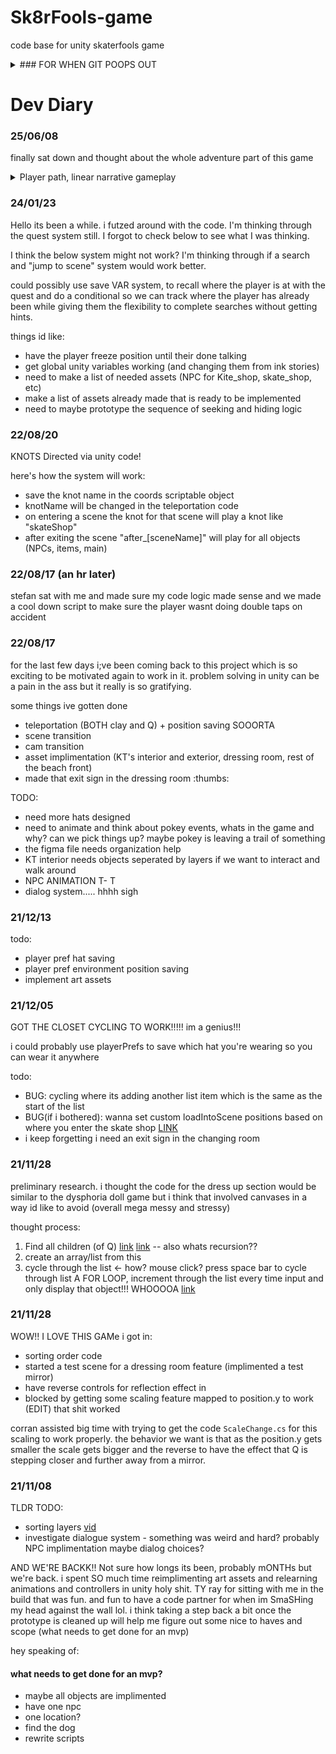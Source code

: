 # Sk8rFools-game
code base for unity skaterfools game

<details>
<summary> ### FOR WHEN GIT POOPS OUT</summary>

this should _theoretically_ work..

1. open command prompt
2. jump to directory command `popd` [source](https://blogs.umass.edu/Techbytes/2014/11/14/file-navigation-with-windows-command-prompt/) - if that doesn't work typing `D:` or whatever your disk name will get you to the right directory
3. type `git add -A` (im pretty sure) - this just commits whatever is sitting in github that's presumably been screaming errors
4. `git config --global core.autocrlf true` setting this makes the endings error go away.. maybe
5. `git commit -A`
6. write your commit message `<esc> [COMMIT MESSAGE HERE??] :wq <enter>` [source](https://stackoverflow.com/questions/13340329/how-to-save-a-git-commit-message-from-windows-cmd)
 </details>

# Dev Diary

### 25/06/08

finally sat down and thought about the whole adventure part of this game

<details>
<summary> Player path, linear narrative gameplay</summary>

this should _theoretically_ work..

1. START: home! we discover pokey is gone. _clue_: a missing wheel from skateboard, another is slobbery
2. skate shop _clue_: try on clothes, find ice cream and pokey fur and slobber
3. (optional) alligator grill: they sell ice cream but NO, cones are from mr scoops specifically
4. mr. scoops stand _clue_: "that dog loves to take cones to bait seagulls and chase them"
5. beach/further along board walk _clue_: behind a pole or potted plant, we spot pokey's waggy tail! --> turns out to be a kite!
6. Kite shop! we return the kite and pokey was chillin with his bud poppy in the back.
 </details>

### 24/01/23

Hello its been a while. i futzed around with the code. I'm thinking through the quest system still. I forgot to check below to see what I was thinking.

I think the below system might not work? I'm thinking through if a search and "jump to scene" system would work better.

could possibly use save VAR system, to recall where the player is at with the quest and do a conditional so we can track where the player has already been while giving them the flexibility to complete searches without getting hints.

things id like:
* have the player freeze position until their done talking
* get global unity variables working (and changing them from ink stories)
* need to make a list of needed assets (NPC for Kite_shop, skate_shop, etc)
* make a list of assets already made that is ready to be implemented
* need to maybe prototype the sequence of seeking and hiding logic

 ### 22/08/20
 
 KNOTS Directed via unity code!
 
 here's how the system will work:
 
 * save the knot name in the coords scriptable object 
 * knotName will be changed in the teleportation code
 * on entering a scene the knot for that scene will play a knot like "skateShop"
 * after exiting the scene "after_[sceneName]" will play for all objects (NPCs, items, main)
 
 ### 22/08/17 (an hr later)
 
 stefan sat with me and made sure my code logic made sense and we made a cool down script to make sure the player wasnt doing double taps on accident
 
 ### 22/08/17
 
 for the last few days i;ve been coming back to this project which is so exciting to be motivated again to work in it. problem solving in unity can be a pain in the ass but it really is so gratifying.
 
 some things ive gotten done
 
 * teleportation (BOTH clay and Q) + position saving SOOORTA
 * scene transition
 * cam transition
 * asset implimentation (KT's interior and exterior, dressing room, rest of the beach front)
 * made that exit sign in the dressing room :thumbs:
 
 TODO:
 
 * need more hats designed
 * need to animate and think about pokey events, whats in the game and why? can we pick things up? maybe pokey is leaving a trail of something
 * the figma file needs organization help
 * KT interior needs objects seperated by layers if we want to interact and walk around
 * NPC ANIMATION T- T
 * dialog system..... hhhh sigh
 
 ### 21/12/13
 
 todo:
 
 * player pref hat saving
 * player pref environment position saving
 * implement art assets

 ### 21/12/05
 
 GOT THE CLOSET CYCLING TO WORK!!!!! im a genius!!!
 
 i could probably use playerPrefs to save which hat you're wearing so you can wear it anywhere
 
 todo:
 
 * BUG: cycling where its adding another list item which is the same as the start of the list
 * BUG(if i bothered): wanna set custom loadIntoScene positions based on where you enter the skate shop [LINK](https://forum.unity.com/threads/load-scene-and-player-position.416434/)
 * i keep forgetting i need an exit sign in the changing room
 
 ### 21/11/28
 
 preliminary research. i thought the code for the dress up section would be similar to the dysphoria doll game but i think that involved canvases in a way id like to avoid (overall mega messy and stressy)
 
 thought process:
 
 1. Find all children (of Q) [link](https://forum.unity.com/threads/finding-all-children-of-object.453466/) [link](https://stackoverflow.com/questions/37943729/get-all-children-children-of-children-in-unity3d) -- also whats recursion??
 2. create an array/list from this
 3. cycle through the list <- how? mouse click? press space bar to cycle through list
    A FOR LOOP, increment through the list every time input and only display that object!!! WHOOOOA [link](https://stackoverflow.com/questions/46358717/how-to-loop-through-and-destroy-all-children-of-a-game-object-in-unity)

 ### 21/11/28
 
 WOW!! I LOVE THIS GAMe i got in:
 * sorting order code
 * started a test scene for a dressing room feature (implimented a test mirror)
 * have reverse controls for reflection effect in
 * blocked by getting some scaling feature mapped to position.y to work 
(EDIT) that shit worked
 
 corran assisted big time with trying to get the code `ScaleChange.cs` for this scaling to work properly.
 the behavior we want is that as the position.y gets smaller the scale gets bigger and the reverse to have the effect that Q is stepping closer and further away from a mirror.
 
### 21/11/08

TLDR TODO: 
* sorting layers [vid](https://www.youtube.com/watch?v=HM17mAmLd7k)
* investigate dialogue system - something was weird and hard? probably NPC implimentation maybe dialog choices?

AND WE'RE BACKK!! Not sure how longs its been, probably mONTHs but we're back. i spent SO much time reimplimenting art assets and relearning animations and controllers in unity holy shit. TY ray for sitting with me in the build that was fun. and fun to have a code partner for when im SmaSHing my head against the wall lol. i think taking a step back a bit once the prototype is cleaned up will help me figure out some nice to haves and scope (what needs to get done for an mvp)

hey speaking of: 

#### what needs to get done for an mvp?
* maybe all objects are implimented
* have one npc
* one location?
* find the dog
* rewrite scripts
